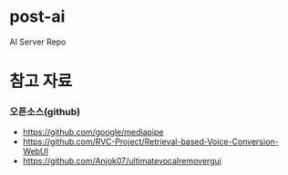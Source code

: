# post-ai
AI Server Repo


# 참고 자료
### 오픈소스(github)
- https://github.com/google/mediapipe
- https://github.com/RVC-Project/Retrieval-based-Voice-Conversion-WebUI
- https://github.com/Anjok07/ultimatevocalremovergui
